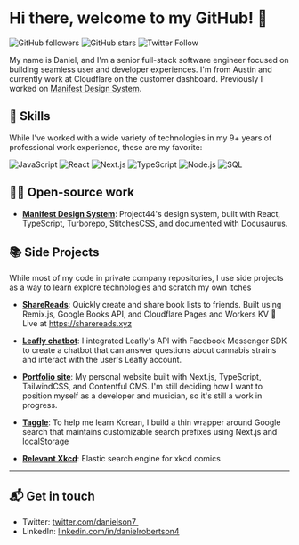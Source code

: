# Hi there, welcome to my GitHub! 👋

![GitHub followers](https://img.shields.io/github/followers/danielrobertson?label=Followers&style=social)
![GitHub stars](https://img.shields.io/github/stars/danielrobertson?label=Stars&style=social)
![Twitter Follow](https://img.shields.io/twitter/follow/danielson7_?style=social)

My name is Daniel, and I'm a senior full-stack software engineer focused on building seamless user
and developer experiences. I'm from Austin and currently work at Cloudflare on the customer dashboard. Previously I worked on
[Manifest Design System](https://project44.github.io/manifest/).

## 💼 Skills

While I've worked with a wide variety of technologies in my 9+ years of professional work experience, these are my favorite: 

![JavaScript](https://img.shields.io/badge/JavaScript-F7DF1E?style=for-the-badge&logo=javascript&logoColor=black)
![React](https://img.shields.io/badge/React-20232A?style=for-the-badge&logo=react&logoColor=61DAFB)
![Next.js](https://img.shields.io/badge/Next.js-000000?style=for-the-badge&logo=next.js&logoColor=white)
![TypeScript](https://img.shields.io/badge/TypeScript-3178C6?style=for-the-badge&logo=typescript&logoColor=white)
![Node.js](https://img.shields.io/badge/Node.js-339933?style=for-the-badge&logo=node.js&logoColor=white)
![SQL](https://img.shields.io/badge/SQL-4479A1?style=for-the-badge&logo=oracle&logoColor=white)

## 👨‍💻 Open-source work

- **[Manifest Design System](https://project44.github.io/manifest/)**: Project44's design system,
  built with React, TypeScript, Turborepo, StitchesCSS, and documented with Docusaurus.

## 📚 Side Projects
While most of my code in private company repositories, I use side projects as a way to learn explore technologies and scratch my own itches

- **[ShareReads](https://github.com/danielrobertson/share-reads)**: Quickly create and share book lists to friends. Built using Remix.js, Google Books API, and Cloudflare Pages and Workers KV 🚀 Live at https://sharereads.xyz

- **[Leafly chatbot](https://github.com/danielrobertson/leafly-bot)**: I integrated Leafly's API
  with Facebook Messenger SDK to create a chatbot that can answer questions about cannabis strains
  and interact with the user's Leafly account.

- **[Portfolio site](https://github.com/danielrobertson/danielrobertson)**: My personal website
  built with Next.js, TypeScript, TailwindCSS, and Contentful CMS. I'm still deciding how I want to
  position myself as a developer and musician, so it's still a work in progress.

- **[Taggle](https://github.com/danielrobertson/taggle)**: To help me learn Korean, I build a thin
  wrapper around Google search that maintains customizable search prefixes using Next.js and
  localStorage

- **[Relevant Xkcd](https://github.com/danielrobertson/relevant-xkcd)**: Elastic search engine for
  xkcd comics

---

## 📬 Get in touch

- Twitter: [twitter.com/danielson7\_](https://twitter.com/danielson7_)
- LinkedIn: [linkedin.com/in/danielrobertson4](https://www.linkedin.com/in/danielrobertson4/)

